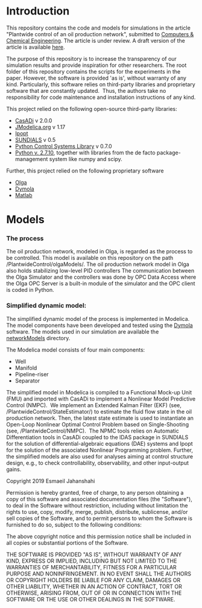 # Introduction 
This repository contains the code and models for simulations in the article "Plantwide control of an oil production network", submitted to [Computers & Chemical Engineering](https://www.journals.elsevier.com/computers-and-chemical-engineering). The article is under review. A draft version of the article is available [here](Article/PlanWideOil_June2019.pdf).

The purpose of this repository is to increase the transparency of our simulation results and provide inspiration for other researchers. The root folder of this repository contains the scripts for the experiments in the paper. However, the software is provided 'as is', without warranty of any kind. Particularly, this software relies on third-party libraries and proprietary software that are constantly updated.  Thus, the authors take no responsibility for code maintenance and installation instructions of any kind.

This project relied on the following open-source third-party libraries:
* [CasADi](https://web.casadi.org/) v 2.0.0
* [JModelica.org](https://jmodelica.org/) v 1.17
* [Ipopt](https://github.com/coin-or/Ipopt)
* [SUNDIALS](https://computing.llnl.gov/projects/sundials) v 0.5
* [Python Control Systems Library](https://sourceforge.net/projects/python-control/) v 0.7.0
* [Python v. 2.7.10](https://www.python.org/downloads/release/python-2710/), together with libraries from the de facto package-management system like numpy and scipy.

Further, this project relied on the following proprietary software
* [Olga](https://www.software.slb.com/products/olga)
* [Dymola](https://www.3ds.com/products-services/catia/products/dymola/)
* [Matlab](https://www.mathworks.com/products/matlab.html)

# Models
### The process
The oil production network, modeled in Olga, is regarded as the process to be controlled. This model is available on this repository on the path /PlantwideControl/olgaModels/. The oil production network model in Olga also holds stabilizing low-level PID controllers
The communication between the Olga Simulator and the controllers was done by OPC Data Access where the Olga OPC Server is a built-in module of the simulator and the OPC client is coded in Python.
### Simplified dynamic model:
The simplified dynamic model of the process is implemented in Modelica. The model components have been developed and tested using the [Dymola](https://www.3ds.com/products-services/catia/products/dymola/) software. The models used in our simulation are available the [networkModels](networkModels/) directory.  

The Modelica model consists of four main components:
- Well
- Manifold
- Pipeline-riser
- Separator

The simplified model in Modelica is compiled to a Functional Mock-up Unit (FMU) and imported with CasADi to implement a Nonlinear Model Predictive Control (NMPC).  We implement an Extended Kalman Filter (EKF) (see, /PlantwideControl/StateEstimator/) to estimate the fluid flow state in the oil production network. Then, the latest state estimate is used to instantiate an Open-Loop Nonlinear Optimal Control Problem based on Single-Shooting (see, /PlantwideControl/NMPC).  The NPMC tools relies on Automatic Differentiation tools in CasADi coupled to the IDAS package in SUNDIALS for the solution of differential-algebraic equations (DAE) systems and Ipopt for the solution of the associated Nonlinear Programming problem. Further, the simplified models are also used for analyses aiming at control structure design, e.g., to check controllability, observability, and other input-output gains.


Copyright 2019 Esmaeil Jahanshahi

Permission is hereby granted, free of charge, to any person obtaining a copy of this software and associated documentation files (the "Software"), to deal in the Software without restriction, including without limitation the rights to use, copy, modify, merge, publish, distribute, sublicense, and/or sell copies of the Software, and to permit persons to whom the Software is furnished to do so, subject to the following conditions:

The above copyright notice and this permission notice shall be included in all copies or substantial portions of the Software.

THE SOFTWARE IS PROVIDED "AS IS", WITHOUT WARRANTY OF ANY KIND, EXPRESS OR IMPLIED, INCLUDING BUT NOT LIMITED TO THE WARRANTIES OF MERCHANTABILITY, FITNESS FOR A PARTICULAR PURPOSE AND NONINFRINGEMENT. IN NO EVENT SHALL THE AUTHORS OR COPYRIGHT HOLDERS BE LIABLE FOR ANY CLAIM, DAMAGES OR OTHER LIABILITY, WHETHER IN AN ACTION OF CONTRACT, TORT OR OTHERWISE, ARISING FROM, OUT OF OR IN CONNECTION WITH THE SOFTWARE OR THE USE OR OTHER DEALINGS IN THE SOFTWARE.